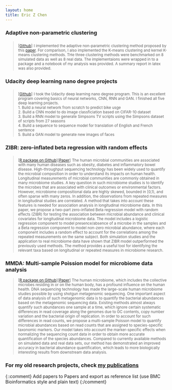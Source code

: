 ```yaml
---
layout: home
title: Eric Z Chen
---
```



### Adaptive non-parametric clustering  
> <sub>[[Github](https://github.com/chvlyl/kernel_kmeans_and_adaptive_clustering)]</sub>
> <sub>I implemented the adaptive non-parametric clustering method proposed by this [paper](https://arxiv.org/abs/1709.09102). For comparison, I also implemented the K-means clustering and kernel K-means clustering methods. THe three clustering methods were benchmarked on 8 simulated data as well as 8 real data. The implementaions were wrapped in to a package and a notebook of my analysis was provided. A summary report in latex was also provided. </sub>



### Udacity deep learning nano degree projects
> <sub>[[Github](https://github.com/chvlyl/udacity_deep_learning)]</sub>
> <sub>I took the Udacity deep learning nano degree program. This is an excellent program covering basics of neural networks, CNN, RNN and GAN. I finished all five deep learning projects.</sub><br>
> <sub> 1. Build a neural network from scratch to predict bike usge </sub><br>
> <sub> 2. Build a CNN model to do image classficiation based on CIFAR-10 dataset </sub><br>
> <sub> 3. Build a RNN model to generate Simpsons TV scripts using the Simpsons dataset of scripts from 27 seasons </sub><br>
> <sub> 4. Build a sequence to sequence model for translation of English and French sentence </sub><br>
> <sub> 5. Build a GAN model to generate new images of faces </sub><br>



### ZIBR: zero-inflated beta regression with random effects 
> <sub>[[R package on Github](https://github.com/chvlyl/ZIBR)][[Paper](https://doi.org/10.1093/bioinformatics/btw308)]</sub>
> <sub>The human microbial communities are associated with many human diseases such as obesity, diabetes and inflammatory bowel disease. High-throughput sequencing technology has been widely used to quantify the microbial composition in order to understand its impacts on human health. Longitudinal measurements of microbial communities are commonly obtained in many microbiome studies. A key question in such microbiome studies is to identify the microbes that are associated with clinical outcomes or environmental factors. However, microbiome compositional data are highly skewed, bounded in [0,1), and often sparse with many zeros. In addition, the observations from repeated measures in longitudinal studies are correlated. A method that takes into account these features is needed for association analysis in longitudinal microbiome data. In this paper, we propose a two-part zero-inflated Beta regression model with random effects (ZIBR) for testing the association between microbial abundance and clinical covariates for longitudinal microbiome data. The model includes a logistic regression component to model presence/absence of a microbe in the samples and a Beta regression component to model non-zero microbial abundance, where each component includes a random effect to account for the correlations among the repeated measurements on the same subject. Both simulation studies and the application to real microbiome data have shown that ZIBR model outperformed the previously used methods. The method provides a useful tool for identifying the relevant taxa based on longitudinal or repeated measures in microbiome research.</sub>

### MMDA: Multi-sample Poission model for microbiome data analysis 
> <sub> [[R package on Github](https://github.com/chvlyl/MMDA)][[Paper](https://link.springer.com/article/10.1007/s12561-016-9148-x)] </sub>
> <sub>The human microbiome, which includes the collective microbes residing in or on the human body, has a profound influence on the human health. DNA sequencing technology has made the large-scale human microbiome studies possible by using shotgun metagenomic sequencing. One important aspect of data analysis of such metagenomic data is to quantify the bacterial abundances based on the metagenomic sequencing data. Existing methods almost always quantify such abundances one sample at a time, which ignore certain systematic differences in read coverage along the genomes due to GC contents, copy number variation and the bacterial origin of replication. In order to account for such differences in read counts, we propose a multi-sample Poisson model to quantify microbial abundances based on read counts that are assigned to species-specific taxonomic markers. Our model takes into account the marker-specific effects when normalizing the sequencing count data in order to obtain more accurate quantification of the species abundances. Compared to currently available methods on simulated data and real data sets, our method has demonstrated an improved accuracy in bacterial abundance quantification, which leads to more biologically interesting results from downstream data analysis.</sub>


### For my old research projects, check [my publications](https://scholar.google.com/citations?hl=en&user=7mrZzpYAAAAJ&view_op=list_works&sortby=pubdate)


{::comment}
Add papers to Papers and export as reference list (use BMC Bioinformatics style and plain text)
{:/comment}

